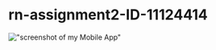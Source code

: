 # rn-assignment2-ID-11124414
 !["screenshot of my Mobile App"](https://github.com/Thelsare/rn-assignment2-ID-11124414.git/MobileApp.jpeg)
